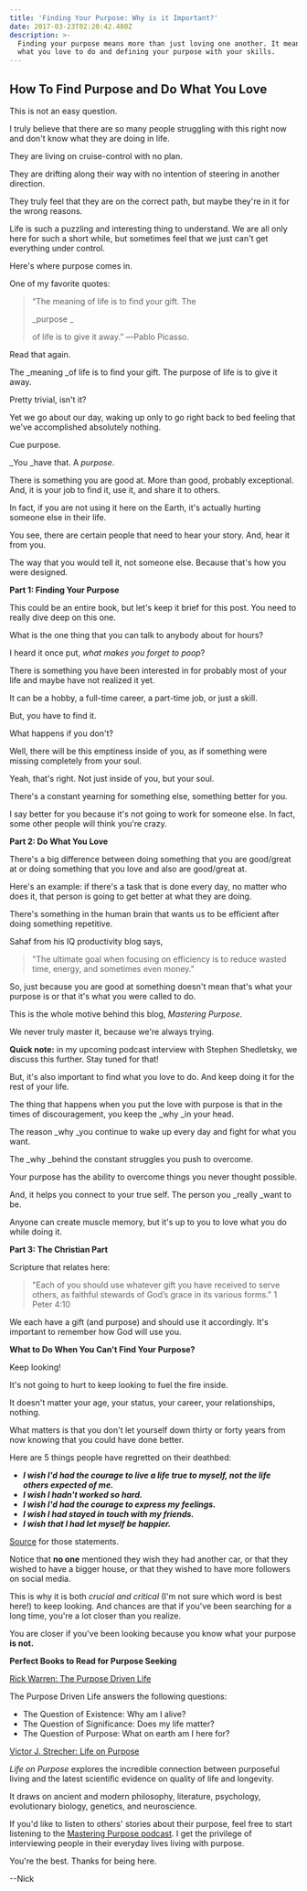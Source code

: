 ```yaml
---
title: 'Finding Your Purpose: Why is it Important?'
date: 2017-03-23T02:20:42.480Z
description: >-
  Finding your purpose means more than just loving one another. It means knowing
  what you love to do and defining your purpose with your skills.
---
```

## How To Find Purpose and Do What You Love

This is not an easy question.

I truly believe that there are so many people struggling with this right now and don't know what they are doing in life.

They are living on cruise-control with no plan.

They are drifting along their way with no intention of steering in another direction.

They truly feel that they are on the correct path, but maybe they're in it for the wrong reasons.

Life is such a puzzling and interesting thing to understand. We are all only here for such a short while, but sometimes feel that we just can't get everything under control.

Here's where purpose comes in.

One of my favorite quotes:

> “The meaning of life is to find your gift. The 
>
> _purpose _
>
> of life is to give it away.” ―Pablo Picasso.

Read that again.

The _meaning _of life is to find your gift. The purpose of life is to give it away.

Pretty trivial, isn't it?

Yet we go about our day, waking up only to go right back to bed feeling that we've accomplished absolutely nothing.

Cue purpose.

_You _have that. A _purpose_.

There is something you are good at. More than good, probably exceptional. And, it is your job to find it, use it, and share it to others.

In fact, if you are not using it here on the Earth, it's actually hurting someone else in their life.

You see, there are certain people that need to hear your story. And, hear it from you.

The way that you would tell it, not someone else. Because that's how you were designed.

**Part 1: Finding Your Purpose**

This could be an entire book, but let's keep it brief for this post. You need to really dive deep on this one.

What is the one thing that you can talk to anybody about for hours?

I heard it once put, _what makes you forget to poop_?

There is something you have been interested in for probably most of your life and maybe have not realized it yet.

It can be a hobby, a full-time career, a part-time job, or just a skill.

But, you have to find it.

What happens if you don't?

Well, there will be this emptiness inside of you, as if something were missing completely from your soul.

Yeah, that's right. Not just inside of you, but your soul.

There's a constant yearning for something else, something better for you.

I say better for you because it's not going to work for someone else. In fact, some other people will think you're crazy.

**Part 2: Do What You Love**

There's a big difference between doing something that you are good/great at or doing something that you love and also are good/great at.

Here's an example: if there's a task that is done every day, no matter who does it, that person is going to get better at what they are doing.

There's something in the human brain that wants us to be efficient after doing something repetitive.

Sahaf from his IQ productivity blog says,

> "The ultimate goal when focusing on efficiency is to reduce wasted time, energy, and sometimes even money."

So, just because you are good at something doesn't mean that's what your purpose is or that it's what you were called to do.

This is the whole motive behind this blog, _Mastering Purpose_.

We never truly master it, because we're always trying.

**Quick note:** in my upcoming podcast interview with Stephen Shedletsky, we discuss this further. Stay tuned for that!

But, it's also important to find what you love to do. And keep doing it for the rest of your life.

The thing that happens when you put the love with purpose is that in the times of discouragement, you keep the _why _in your head.

The reason _why _you continue to wake up every day and fight for what you want.

The _why _behind the constant struggles you push to overcome.

Your purpose has the ability to overcome things you never thought possible.

And, it helps you connect to your true self. The person you _really _want to be.

Anyone can create muscle memory, but it's up to you to love what you do while doing it.

**Part 3: The Christian Part**

Scripture that relates here:

> "Each of you should use whatever gift you have received to serve others, as faithful stewards of God’s grace in its various forms."
> 1 Peter 4:10

We each have a gift (and purpose) and should use it accordingly. It's important to remember how God will use you.

**What to Do When You Can't Find Your Purpose?**

Keep looking!

It's not going to hurt to keep looking to fuel the fire inside.

It doesn't matter your age, your status, your career, your relationships, nothing.

What matters is that you don't let yourself down thirty or forty years from now knowing that you could have done better.

Here are 5 things people have regretted on their deathbed:

* _**I wish I'd had the courage to live a life true to myself, not the life others expected of me.**_
* _**I wish I hadn't worked so hard.**_
* _**I wish I'd had the courage to express my feelings.**_
* _**I wish I had stayed in touch with my friends.**_
* _**I wish that I had let myself be happier.**_

[Source](http://www.businessinsider.com/5-things-people-regret-on-their-deathbed-2013-12) for those statements.

Notice that **no one** mentioned they wish they had another car, or that they wished to have a bigger house, or that they wished to have more followers on social media.

This is why it is both _crucial and critical_ (I'm not sure which word is best here!) to keep looking. And chances are that if you've been searching for a long time, you're a lot closer than you realize.

You are closer if you've been looking because you know what your purpose **is not.**

**Perfect Books to Read for Purpose Seeking**

[Rick Warren: The Purpose Driven Life](http://purposedriven.com/books/pdlbook/)

The Purpose Driven Life answers the following questions:

* The Question of Existence: Why am I alive?
* The Question of Significance: Does my life matter?
* The Question of Purpose: What on earth am I here for?

[Victor J. Strecher: Life on Purpose](https://www.harpercollins.com/9780062409607/life-on-purpose/)

_Life on Purpose_ explores the incredible connection between purposeful living and the latest scientific evidence on quality of life and longevity.

It draws on ancient and modern philosophy, literature, psychology, evolutionary biology, genetics, and neuroscience.

If you'd like to listen to others' stories about their purpose, feel free to start listening to the [Mastering Purpose podcast](https://masteringpurpose.com/podcast-intro/). I get the privilege of interviewing people in their everyday lives living with purpose.

You're the best. Thanks for being here.

\--Nick
